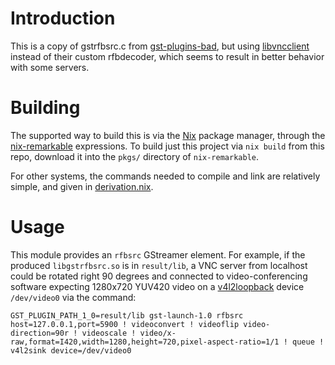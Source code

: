 # Introduction

This is a copy of gstrfbsrc.c from
[gst-plugins-bad](https://gitlab.freedesktop.org/gstreamer/gst-plugins-bad),
but using [libvncclient](https://libvnc.github.io/) instead of their
custom rfbdecoder, which seems to result in better behavior with some
servers.

# Building

The supported way to build this is via the
[Nix](https://nixos.org/nix) package manager, through the
[nix-remarkable](https://github.com/peter-sa/nix-remarkable)
expressions. To build just this project via `nix build` from this
repo, download it into the `pkgs/` directory of `nix-remarkable`.

For other systems, the commands needed to compile and link are
relatively simple, and given in [derivation.nix](./derivation.nix).

# Usage

This module provides an `rfbsrc` GStreamer element. For example, if
the produced `libgstrfbsrc.so` is in `result/lib`, a VNC server from
localhost could be rotated right 90 degrees and connected to
video-conferencing software expecting 1280x720 YUV420 video on a
[v4l2loopback](https://github.com/umlaeute/v4l2loopback) device
`/dev/video0` via the command:

    GST_PLUGIN_PATH_1_0=result/lib gst-launch-1.0 rfbsrc host=127.0.0.1,port=5900 ! videoconvert ! videoflip video-direction=90r ! videoscale ! video/x-raw,format=I420,width=1280,height=720,pixel-aspect-ratio=1/1 ! queue ! v4l2sink device=/dev/video0
